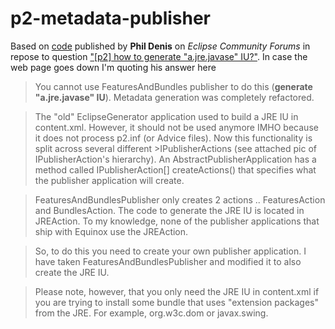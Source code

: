 p2-metadata-publisher
=====================
Based on [code](http://www.eclipse.org/forums/index.php/mv/msg/159026/502559/#msg_502559) published by **Phil Denis** on _Eclipse Community Forums_ in repose to question ["[p2] how to generate "a.jre.javase" IU?"](http://www.eclipse.org/forums/index.php/t/159026/). In case the web page goes down I'm quoting his answer here

>You cannot use FeaturesAndBundles publisher to do this (__generate "a.jre.javase" IU__). Metadata generation was completely refactored.

>The "old" EclipseGenerator application used to build a JRE IU in content.xml. However, it should not be used anymore IMHO because it does not process p2.inf (or Advice files). Now this functionality is split across several different >IPublisherActions (see attached pic of IPublisherAction's hierarchy). An AbstractPublisherApplication has a method called 
>IPublisherAction[] createActions()
>that specifies what the publisher application will create.

>FeaturesAndBundlesPublisher only creates 2 actions .. FeaturesAction and BundlesAction. The code to generate the JRE IU is located in JREAction. To my knowledge, none of the publisher applications that ship with Equinox use the JREAction.

>So, to do this you need to create your own publisher application. I have taken FeaturesAndBundlesPublisher and modified it to also create the JRE IU.

>Please note, however, that you only need the JRE IU in content.xml if you are trying to install some bundle that uses "extension packages" from the JRE. For example, org.w3c.dom or javax.swing.
